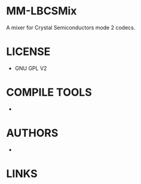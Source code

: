 MM-LBCSMix
==========
A mixer for Crystal Semiconductors mode 2 codecs.

LICENSE
========
- GNU GPL V2

COMPILE TOOLS
==============
- 

AUTHORS
=============
- 

LINKS
=============